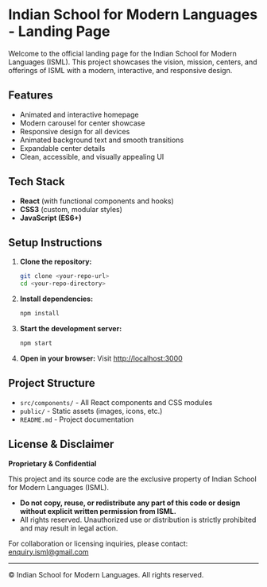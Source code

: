 # Indian School for Modern Languages - Landing Page

Welcome to the official landing page for the Indian School for Modern Languages (ISML). This project showcases the vision, mission, centers, and offerings of ISML with a modern, interactive, and responsive design.

## Features
- Animated and interactive homepage
- Modern carousel for center showcase
- Responsive design for all devices
- Animated background text and smooth transitions
- Expandable center details
- Clean, accessible, and visually appealing UI

## Tech Stack
- **React** (with functional components and hooks)
- **CSS3** (custom, modular styles)
- **JavaScript (ES6+)**

## Setup Instructions
1. **Clone the repository:**
   ```bash
   git clone <your-repo-url>
   cd <your-repo-directory>
   ```
2. **Install dependencies:**
   ```bash
   npm install
   ```
3. **Start the development server:**
   ```bash
   npm start
   ```
4. **Open in your browser:**
   Visit [http://localhost:3000](http://localhost:3000)

## Project Structure
- `src/components/` - All React components and CSS modules
- `public/` - Static assets (images, icons, etc.)
- `README.md` - Project documentation

## License & Disclaimer

**Proprietary & Confidential**

This project and its source code are the exclusive property of Indian School for Modern Languages (ISML). 

- **Do not copy, reuse, or redistribute any part of this code or design without explicit written permission from ISML.**
- All rights reserved. Unauthorized use or distribution is strictly prohibited and may result in legal action.

For collaboration or licensing inquiries, please contact: [enquiry.isml@gmail.com](mailto:enquiry.isml@gmail.com)

---

© Indian School for Modern Languages. All rights reserved. 
